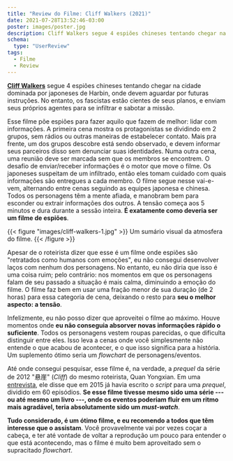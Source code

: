 ```yaml
---
title: "Review do Filme: Cliff Walkers (2021)"
date: 2021-07-28T13:52:46-03:00
poster: images/poster.jpg
description: Cliff Walkers segue 4 espiões chineses tentando chegar na cidade dominada por japoneses de Harbin, onde devem aguardar por futuras instruções. No entanto, os fascistas estão cientes de seus planos.
schema:
  type: "UserReview"
tags:
  - Filme
  - Review
---
```


**[Cliff Walkers](https://www.themoviedb.org/movie/639557-impasse)** segue 4 espiões chineses tentando chegar na cidade dominada por japoneses de Harbin, onde devem aguardar por futuras instruções. No entanto, os fascistas estão cientes de seus planos, e enviam seus próprios agentes para se infiltrar e sabotar a missão.

Esse filme põe espiões para fazer aquilo que fazem de melhor: lidar com informações. A primeira cena mostra os protagonistas se dividindo em 2 grupos, sem rádios ou outras maneiras de estabelecer contato. Mais pra frente, um dos grupos descobre está sendo observado, e devem informar seus parceiros disso sem denunciar suas identidades. Numa outra cena, uma reunião deve ser marcada sem que os membros se encontrem. O desafio de enviar/receber informações é o motor que move o filme. Os japoneses suspeitam de um infiltrado, então eles tomam cuidado com quais informações são entregues a cada membro. O filme segue nesse vai-e-vem, alternando entre cenas seguindo as equipes japonesa e chinesa. Todos os personagens têm a mente afiada, e manobram bem para esconder ou extrair informações dos outros. A tensão começa aos 5 minutos e dura durante a sessão inteira. **É exatamente como deveria ser um filme de espiões**.

{{< figure "images/cliff-walkers-1.jpg" >}}
  Um sumário visual da atmosfera do filme.
{{< /figure >}}

Apesar de o roteirista dizer que esse é um filme onde espiões são "retratados como humanos com emoções", eu não consegui desenvolver laços com nenhum dos personagens. No entanto, eu não diria que isso é uma coisa ruim; pelo contrário: nos momentos em que os personagens falam de seu passado a situação é mais calma, diminuindo a emoção do filme. O filme faz bem em usar uma fração menor de sua duração (de 2 horas) para essa categoria de cena, deixando o resto para **seu o melhor aspecto: a tensão**.

Infelizmente, eu não posso dizer que aproveitei o filme ao máximo. Houve momentos onde **eu não conseguia absorver novas informações rápido o suficiente**. Todos os personagens vestem roupas parecidas, o que dificulta distinguir entre eles. Isso leva a cenas onde você simplesmente não entende o que acabou de acontecer, e o que isso significa para a história. Um suplemento ótimo seria um *flowchart* de personagens/eventos.

Até onde consegui pesquisar, esse filme é, na verdade, a *prequel* da série de 2012 "悬崖" (*Cliff*) do mesmo roteirista, Quan Yongxian. Em uma [entrevista](https://inf.news/entertainment/bd5332246260958e06dc8ead644ec3da.html), ele disse que em 2015 já havia escrito o *script* para uma *prequel*, dividido em 60 episódios. **Se esse filme tivesse mesmo sido uma série --- ou até mesmo um livro ---, onde os eventos poderiam fluir em um ritmo mais agradável, teria absolutamente sido um *must-watch***.

**Tudo considerado, é um ótimo filme, e eu recomendo a todos que têm interesse que o assistam**. Você provavelmente vai por vezes coçar a cabeça, e ter até vontade de voltar a reprodução um pouco para entender o que está acontecendo, mas o filme é muito bem aproveitado sem o supracitado *flowchart*.